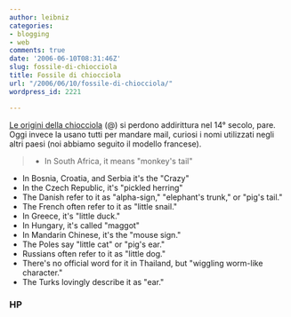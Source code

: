 ```yaml
---
author: leibniz
categories:
- blogging
- web
comments: true
date: '2006-06-10T08:31:46Z'
slug: fossile-di-chiocciola
title: Fossile di chiocciola
url: "/2006/06/10/fossile-di-chiocciola/"
wordpress_id: 2221

---
```

[Le origini della chiocciola](http://h30046.www3.hp.com/news_article.php?topiccode=20060515_329576_225_121_0_0&pagesite=SMB_OOV&regioncode=NA&jumpid=em_EL_TAW/US/Jun06_ALL/Take5/HistoryofATSymbol) (@) si perdono addirittura nel 14° secolo, pare. Oggi invece la usano tutti per mandare mail, curiosi i nomi utilizzati negli altri paesi (noi abbiamo seguito il modello francese).


> * In South Africa, it means "monkey's tail"
* In Bosnia, Croatia, and Serbia it's the "Crazy"
* In the Czech Republic, it's "pickled herring"
* The Danish refer to it as "alpha-sign," "elephant's trunk," or "pig's tail."
* The French often refer to it as "little snail."
* In Greece, it's "little duck."
* In Hungary, it's called "maggot"
* In Mandarin Chinese, it's the "mouse sign."
* The Poles say "little cat" or "pig's ear."
* Russians often refer to it as "little dog."
* There's no official word for it in Thailand, but "wiggling worm-like character."
* The Turks lovingly describe it as "ear."




### HP
